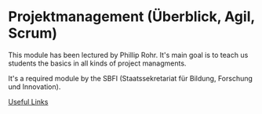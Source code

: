 # Projektmanagement (Überblick, Agil, Scrum)
This module has been lectured by Phillip Rohr.
It's main goal is to teach us students the basics in all kinds of project managments.

It's a required module by the SBFI (Staatssekretariat für Bildung, Forschung und Innovation).

[Useful Links](useful_links.md)